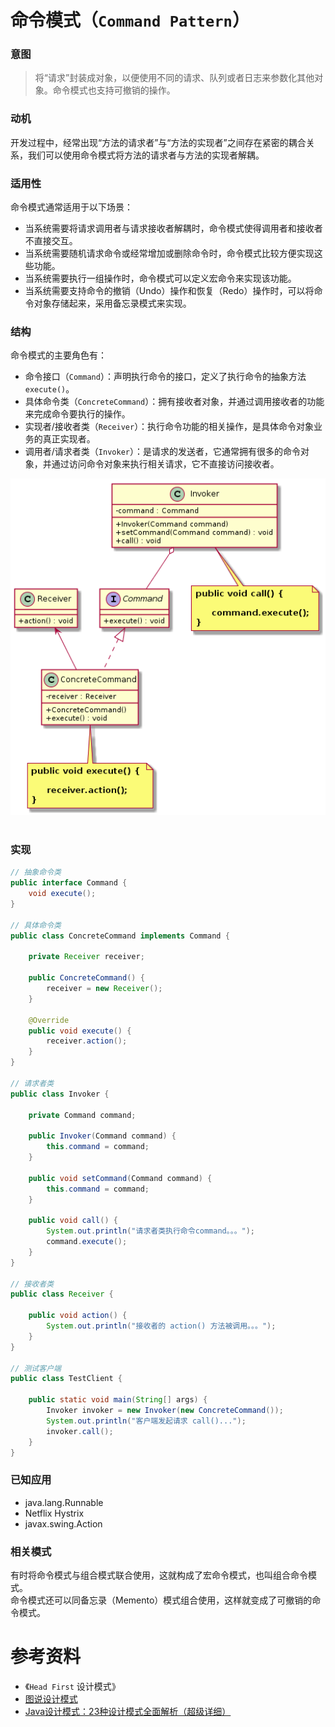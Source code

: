 命令模式（`Command Pattern`）
====================
### **意图**
> 将“请求”封装成对象，以便使用不同的请求、队列或者日志来参数化其他对象。命令模式也支持可撤销的操作。

### **动机**
开发过程中，经常出现“方法的请求者”与“方法的实现者”之间存在紧密的耦合关系，我们可以使用命令模式将方法的请求者与方法的实现者解耦。

### **适用性**
命令模式通常适用于以下场景：
- 当系统需要将请求调用者与请求接收者解耦时，命令模式使得调用者和接收者不直接交互。
- 当系统需要随机请求命令或经常增加或删除命令时，命令模式比较方便实现这些功能。
- 当系统需要执行一组操作时，命令模式可以定义宏命令来实现该功能。
- 当系统需要支持命令的撤销（Undo）操作和恢复（Redo）操作时，可以将命令对象存储起来，采用备忘录模式来实现。

### **结构**
命令模式的主要角色有：
- 命令接口（``Command``）：声明执行命令的接口，定义了执行命令的抽象方法 ``execute()``。
- 具体命令类（``ConcreteCommand``）：拥有接收者对象，并通过调用接收者的功能来完成命令要执行的操作。
- 实现者/接收者类（``Receiver``）：执行命令功能的相关操作，是具体命令对象业务的真正实现者。
- 调用者/请求者类（``Invoker``）：是请求的发送者，它通常拥有很多的命令对象，并通过访问命令对象来执行相关请求，它不直接访问接收者。

<div align="center"> <img src="images/33.command.png" width="520px"> </div><br>

### **实现**
```java
// 抽象命令类
public interface Command {
	void execute();
}

// 具体命令类
public class ConcreteCommand implements Command {

	private Receiver receiver;

	public ConcreteCommand() {
		receiver = new Receiver();
	}

	@Override
	public void execute() {
		receiver.action();
	}
}

// 请求者类
public class Invoker {

	private Command command;

	public Invoker(Command command) {
		this.command = command;
	}

	public void setCommand(Command command) {
		this.command = command;
	}

	public void call() {
		System.out.println("请求者类执行命令command。。。");
		command.execute();
	}
}

// 接收者类
public class Receiver {

	public void action() {
		System.out.println("接收者的 action() 方法被调用。。。");
	}
}

// 测试客户端
public class TestClient {

	public static void main(String[] args) {
		Invoker invoker = new Invoker(new ConcreteCommand());
		System.out.println("客户端发起请求 call()...");
		invoker.call();
	}
}
```
### **已知应用**
- java.lang.Runnable
- Netflix Hystrix
- javax.swing.Action

### **相关模式**
有时将命令模式与组合模式联合使用，这就构成了宏命令模式，也叫组合命令模式。  
命令模式还可以同备忘录（Memento）模式组合使用，这样就变成了可撤销的命令模式。

# 参考资料
- 《`Head First` 设计模式》
- [图说设计模式](https://design-patterns.readthedocs.io/zh_CN/latest/index.html)
- [Java设计模式：23种设计模式全面解析（超级详细）](http://c.biancheng.net/design_pattern/)
